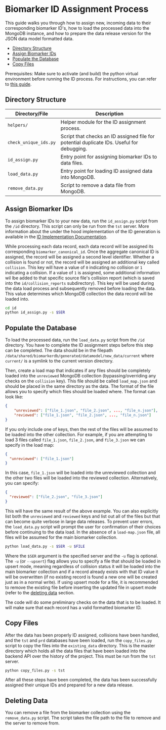 # Biomarker ID Assignment Process

This guide walks you through how to assign new, incoming data to their corresponding biomarker ID's, how to load the processed data into the MongoDB instance, and how to prepare the data release version for the JSON data model formatted data.

- [Directory Structure](#directory-structure)
- [Assign Biomarker IDs](#assign-biomarker-ids)
- [Populate the Database](#populate-the-database)
- [Copy Files](#copy-files)

Prerequisites: Make sure to activate (and build) the python virtual environment before running the ID process. For instructions, you can refer to [this guide](https://github.com/clinical-biomarkers/biomarker-partnership/blob/main/supplementary_files/documentation/virtual_env.md).

## Directory Structure

| Directory/File        | Description                                                                               |
| --------------------- | ----------------------------------------------------------------------------------------- |
| `helpers/`            | Helper module for the ID assignment process.                                              |
| `check_unique_ids.py` | Script that checks an ID assigned file for potential duplicate IDs. Useful for debugging. |
| `id_assign.py`        | Entry point for assigning biomarker IDs to data files.                                    |
| `load_data.py`        | Entry point for loading ID assigned data into MongoDB.                                    |
| `remove_data.py`      | Script to remove a data file from MongoDB.                                                |

## Assign Biomarker IDs

To assign biomarker IDs to your new data, run the `id_assign.py` script from the `/id` directory. This script can only be run from the `tst` server. More information about the under the hood implementation of the ID generation is available in the [ID Implementation Documentation](/docs/id_implementation.md).

While processing each data record, each data record will be assigned its corresponding `biomarker_canonical_id`. Once the aggregate canonical ID is assigned, the record will be assigned a second level identifier. Whether a collision is found or not, the record will be assigned an additional key called `collision`. This key will have a value of `0` indicating no collision or `1` indicating a collision. If a value of `1` is assigned, some additional information wil lbe added to that specific source file's collision report (which is saved into the `id/collision_reports` subdirectory). This key will be used during the data load process and subsequently removed before loading the data. This value determines which MongoDB collection the data record will be loaded into.

```bash
cd id
python id_assign.py -s $SER
```

## Populate the Database

To load the processed data, run the `load_data.py` script from the `/id` directory. You have to complete the ID assignment steps before this step can be completed. The data should be in the filepath `/data/shared/biomarkerdb/generated/datamodel/new_data/current` where `current/` is a symlink to the current version directory.

Then, create a load map that indicates if any files should be completely loaded into the `unreviewed` MongoDB collection (bypassing/overriding any checks on the `collision` key). This file should be called `load_map.json` and should be placed in the same directory as the data. The format of the file allows you to specify which files should be loaded where. The format can look like:

```json
{
    "unreviewed": ["file_1.json", "file_2.json", ..., "file_n.json"],
    "reviewed": ["file_1.json", "file_2.json", ..., "file_n.json"]
}
```

If you only include one of keys, then the rest of the files will be assumed to be loaded into the other collection. For example, if you are attempting to load 3 files called `file_1.json`, `file_2.json`, and `file_3.json` we can specify in the load map:

```json
{
  "unreviewed": ["file_1.json"]
}
```

In this case, `file_1.json` will be loaded into the unreviewed collection and the other two files will be loaded into the reviewed collection. Alternatively, you can specify:

```json
{
  "reviewed": ["file_2.json", "file_3.json"]
}
```

This will have the same result of the above example. You can also explicitly list both the `unreviewed` and `reviewed` keys and list out all of the files but that can become quite verbose in large data releases. To prevent user errors, the `load_data.py` script will prompt the user for confirmation of their choices before continuing to the data load. In the absence of a `load-map.json` file, all files will be assumed for the main biomarker collection.

```bash
python load_data.py -s $SER -u $FILE
```

Where the `$SER` argument is the specified server and the `-u` flag is optional. The `-u` (or `--upsert`) flag allows you to specify a file that should be loaded in upsert mode, meaning regardless of collision status it will be loaded into the main biomarker collection and if a record already exists with that ID value it will be overwritten (if no existing record is found a new one will be created just as in a normal write). If using upsert mode for a file, it is recommended to remove the existing file before
inserting the updated file in upsert mode (refer to the [deleting data](#deleting-data) section.

The code will do some preliminary checks on the data that is to be loaded. It will make sure that each record has a valid formatted biomarker ID.

## Copy Files

After the data has been properly ID assigned, collisions have been handled, and the `tst` and `prd` databases have been loaded, run the `copy_files.py` script to copy the files into the `existing_data` directory. This is the master directory which holds all the data files that have been loaded into the backend API over the history of the project. This must be run from the `tst` server.

```bash
python copy_files.py -s tst
```

After all these steps have been completed, the data has been successfully assigned their unique IDs and prepared for a new data release.

## Deleting Data

You can remove a file from the biomarker collection using the `remove_data.py` script. The script takes the file path to the file to remove and the server to remove from.
